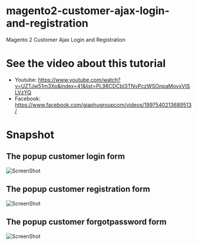 # magento2-customer-ajax-login-and-registration
Magento 2 Customer Ajax Login and Registration

# See the video about this tutorial
- Youtube: https://www.youtube.com/watch?v=UZTJw51m3Xo&index=41&list=PL98CDCbI3TNvPczWSOnpaMoyxVISLVzYQ
- Facebook: https://www.facebook.com/giaphugroupcom/videos/1997540213689513/

# Snapshot

## The popup customer login form

![ScreenShot](https://raw.githubusercontent.com/php-cuong/magento2-customer-ajax-login-and-registration/master/Snapshot/login-form.png)

## The popup customer registration form

![ScreenShot](https://raw.githubusercontent.com/php-cuong/magento2-customer-ajax-login-and-registration/master/Snapshot/registration-form.png)

## The popup customer forgotpassword form

![ScreenShot](https://raw.githubusercontent.com/php-cuong/magento2-customer-ajax-login-and-registration/master/Snapshot/forgotpassword-form.png)